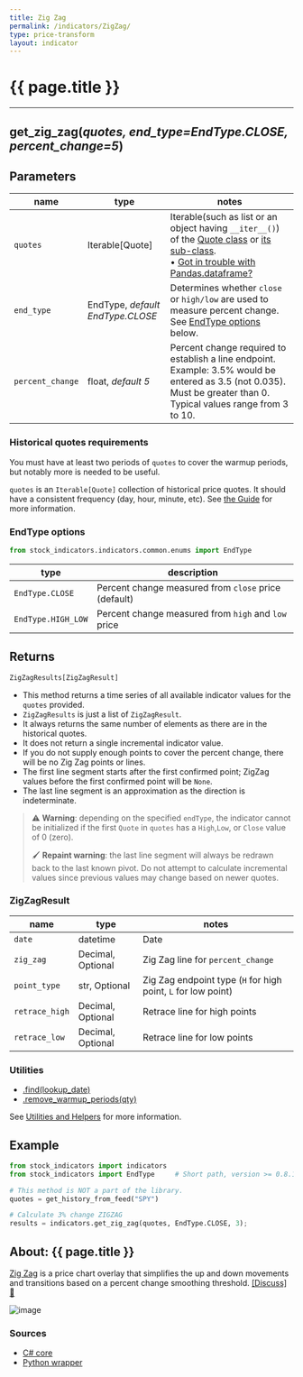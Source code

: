 ```yaml
---
title: Zig Zag
permalink: /indicators/ZigZag/
type: price-transform
layout: indicator
---
```


# {{ page.title }}

<hr>

## **get_zig_zag**(*quotes, end_type=EndType.CLOSE, percent_change=5*)

## Parameters

| name | type | notes
| -- |-- |--
| `quotes` | Iterable[Quote] | Iterable(such as list or an object having `__iter__()`) of the [Quote class]({{site.baseurl}}/guide/#historical-quotes) or [its sub-class]({{site.baseurl}}/guide/#using-custom-quote-classes). <br><span class='qna-dataframe'> • [Got in trouble with Pandas.dataframe?]({{site.baseurl}}/guide/#using-pandasdataframe) </span>
| `end_type` | EndType, *default EndType.CLOSE* | Determines whether `close` or `high/low` are used to measure percent change.  See [EndType options](#endtype-options) below.
| `percent_change` | float,  *default 5* | Percent change required to establish a line endpoint.  Example: 3.5% would be entered as 3.5 (not 0.035).  Must be greater than 0.  Typical values range from 3 to 10.

### Historical quotes requirements

You must have at least two periods of `quotes` to cover the warmup periods, but notably more is needed to be useful.

`quotes` is an `Iterable[Quote]` collection of historical price quotes.  It should have a consistent frequency (day, hour, minute, etc).  See [the Guide]({{site.baseurl}}/guide/#historical-quotes) for more information.

### EndType options

```python
from stock_indicators.indicators.common.enums import EndType
```

| type | description
|-- |--
| `EndType.CLOSE` | Percent change measured from `close` price (default)
| `EndType.HIGH_LOW` | Percent change measured from `high` and `low` price

## Returns

```python
ZigZagResults[ZigZagResult]
```

- This method returns a time series of all available indicator values for the `quotes` provided.
- `ZigZagResults` is just a list of `ZigZagResult`.
- It always returns the same number of elements as there are in the historical quotes.
- It does not return a single incremental indicator value.
- If you do not supply enough points to cover the percent change, there will be no Zig Zag points or lines.
- The first line segment starts after the first confirmed point; ZigZag values before the first confirmed point will be `None`.
- The last line segment is an approximation as the direction is indeterminate.

> :warning: **Warning**: depending on the specified `endType`, the indicator cannot be initialized if the first `Quote` in `quotes` has a `High`,`Low`, or `Close` value of 0 (zero).
>
> :paintbrush: **Repaint warning**: the last line segment will always be redrawn back to the last known pivot.  Do not attempt to calculate incremental values since previous values may change based on newer quotes.

### ZigZagResult

| name | type | notes
| -- |-- |--
| `date` | datetime | Date
| `zig_zag` | Decimal, Optional | Zig Zag line for `percent_change`
| `point_type` | str, Optional | Zig Zag endpoint type (`H` for high point, `L` for low point)
| `retrace_high` | Decimal, Optional | Retrace line for high points
| `retrace_low` | Decimal, Optional | Retrace line for low points

### Utilities

- [.find(lookup_date)]({{site.baseurl}}/utilities#find-indicator-result-by-date)
- [.remove_warmup_periods(qty)]({{site.baseurl}}/utilities#remove-warmup-periods)

See [Utilities and Helpers]({{site.baseurl}}/utilities#utilities-for-indicator-results) for more information.

## Example

```python
from stock_indicators import indicators
from stock_indicators import EndType     # Short path, version >= 0.8.1

# This method is NOT a part of the library.
quotes = get_history_from_feed("SPY")

# Calculate 3% change ZIGZAG
results = indicators.get_zig_zag(quotes, EndType.CLOSE, 3);
```

## About: {{ page.title }}

[Zig Zag](https://school.stockcharts.com/doku.php?id=technical_indicators:zigzag) is a price chart overlay that simplifies the up and down movements and transitions based on a percent change smoothing threshold.
[[Discuss] :speech_balloon:]({{site.github.base_repository_url}}/discussions/226 "Community discussion about this indicator")

![image]({{site.charturl}}/ZigZag.png)

### Sources

- [C# core]({{site.base_sourceurl}}/s-z/ZigZag/ZigZag.cs)
- [Python wrapper]({{site.sourceurl}}/zig_zag.py)
